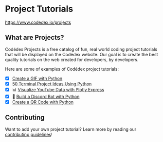 # Project Tutorials

https://www.codedex.io/projects

## What are Projects?

Codédex Projects is a free catalog of fun, real world coding project tutorials that will be displayed on the Codédex website. Our goal is to create the best quality tutorials on the web created for developers, by developers. 

Here are some of examples of Codédex project tutorials:

- [x] [Create a GIF with Python](https://www.codedex.io/projects/create-a-gif-with-python)
- [x] [50 Terminal Project Ideas Using Python](https://www.codedex.io/projects/50-terminal-project-ideas-using-python)
- [x] 📊 [Visualize YouTube Data with Plotly Express](https://www.codedex.io/projects/visualize-youtube-data-with-plotly)
- [x] 🤖 [Build a Discord Bot with Python](https://www.codedex.io/projects/build-a-discord-bot-with-python)
- [x] [Create a QR Code with Python](https://www.codedex.io/projects/generate-a-qr-code-with-python)

## Contributing

Want to add your own project tutorial? Learn more by reading our [contributing guidelines](https://www.codedex.io/projects/CONTRIBUTING.md)! 
